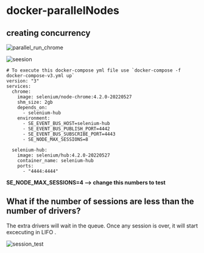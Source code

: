 # docker-parallelNodes

## creating concurrency

![parallel_run_chrome](https://user-images.githubusercontent.com/71812190/174052246-fca20a1c-5ff3-492c-a035-9a71aa97aee9.PNG)


![seesion](https://user-images.githubusercontent.com/71812190/174052263-251e2575-1f18-454a-89f2-c603936f39e3.PNG)

````
# To execute this docker-compose yml file use `docker-compose -f docker-compose-v3.yml up`
version: "3"
services:
  chrome:
    image: selenium/node-chrome:4.2.0-20220527
    shm_size: 2gb
    depends_on:
      - selenium-hub
    environment:
      - SE_EVENT_BUS_HOST=selenium-hub
      - SE_EVENT_BUS_PUBLISH_PORT=4442
      - SE_EVENT_BUS_SUBSCRIBE_PORT=4443
      - SE_NODE_MAX_SESSIONS=8

  selenium-hub:
    image: selenium/hub:4.2.0-20220527
    container_name: selenium-hub
    ports:
      - "4444:4444"

````


**SE_NODE_MAX_SESSIONS=4  --> change this numbers to test**

## What if the number of sessions are less than the number of drivers?

The extra drivers will wait in the queue. Once any session is over, it will start excecuting in LIFO .


![session_test](https://user-images.githubusercontent.com/71812190/174094168-9bf2f0fe-f09c-465d-988a-b240385e2335.PNG)

